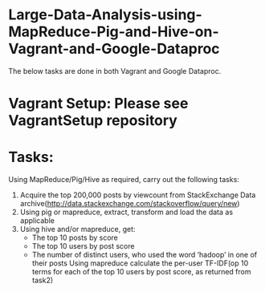 # Large-Data-Analysis-using-MapReduce-Pig-and-Hive-on-Vagrant-and-Google-Dataproc

The below tasks are done in both Vagrant and Google Dataproc. 
# Vagrant Setup: Please see VagrantSetup repository 

# Tasks:
Using MapReduce/Pig/Hive as required, carry out the following tasks:
1. Acquire the top 200,000 posts by viewcount from StackExchange Data archive(http://data.stackexchange.com/stackoverflow/query/new)
2. Using pig or mapreduce, extract, transform and load the data as applicable
3. Using hive and/or mapreduce, get:
   * The top 10 posts by score
   * The top 10 users by post score
   * The number of distinct users, who used the word ‘hadoop’ in one of their posts
     Using mapreduce calculate the per-user TF-IDF(op 10 terms for each of the top 10 users by post score, as returned from        task2)
